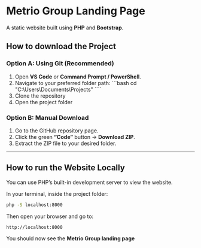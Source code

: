 
# Metrio Group Landing Page
A static website built using **PHP** and **Bootstrap**.

## How to download the Project

### Option A: Using Git (Recommended)

1. Open **VS Code** or **Command Prompt / PowerShell**.
2. Navigate to your preferred folder path: ```bash cd "C:\Users\Documents\Projects" ````
3. Clone the repository
4. Open the project folder

### Option B: Manual Download

1. Go to the GitHub repository page.
2. Click the green **“Code”** button → **Download ZIP**.
3. Extract the ZIP file to your desired folder.

---

## How to run the Website Locally

You can use PHP’s built-in development server to view the website.

In your terminal, inside the project folder:
```bash
php -S localhost:8000
```
Then open your browser and go to:
```
http://localhost:8000
```
You should now see the **Metrio Group landing page**
